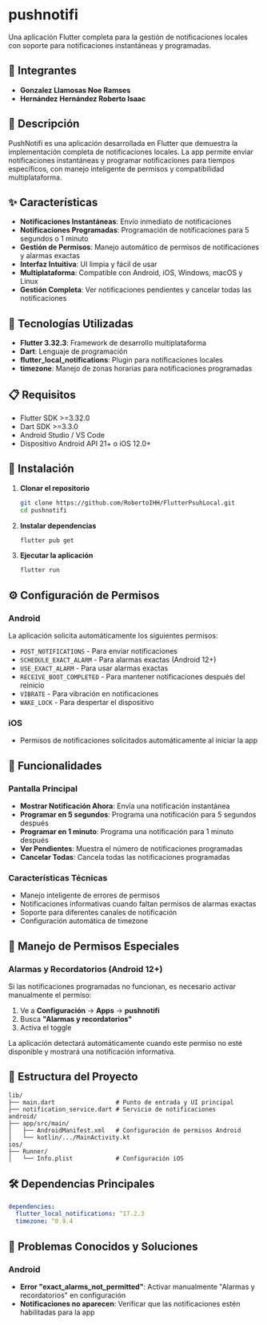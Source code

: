 # pushnotifi

Una aplicación Flutter completa para la gestión de notificaciones locales con soporte para notificaciones instantáneas y programadas.

## 👥 Integrantes

- **Gonzalez Llamosas Noe Ramses**
- **Hernández Hernández Roberto Isaac**

## 📱 Descripción

PushNotifi es una aplicación desarrollada en Flutter que demuestra la implementación completa de notificaciones locales. La app permite enviar notificaciones instantáneas y programar notificaciones para tiempos específicos, con manejo inteligente de permisos y compatibilidad multiplataforma.

## ✨ Características

- **Notificaciones Instantáneas**: Envío inmediato de notificaciones
- **Notificaciones Programadas**: Programación de notificaciones para 5 segundos o 1 minuto
- **Gestión de Permisos**: Manejo automático de permisos de notificaciones y alarmas exactas
- **Interfaz Intuitiva**: UI limpia y fácil de usar
- **Multiplataforma**: Compatible con Android, iOS, Windows, macOS y Linux
- **Gestión Completa**: Ver notificaciones pendientes y cancelar todas las notificaciones

## 🔧 Tecnologías Utilizadas

- **Flutter 3.32.3**: Framework de desarrollo multiplataforma
- **Dart**: Lenguaje de programación
- **flutter_local_notifications**: Plugin para notificaciones locales
- **timezone**: Manejo de zonas horarias para notificaciones programadas

## 📋 Requisitos

- Flutter SDK >=3.32.0
- Dart SDK >=3.3.0
- Android Studio / VS Code
- Dispositivo Android API 21+ o iOS 12.0+

## 🚀 Instalación

1. **Clonar el repositorio**
   ```bash
   git clone https://github.com/RobertoIHH/FlutterPsuhLocal.git
   cd pushnotifi
   ```

2. **Instalar dependencias**
   ```bash
   flutter pub get
   ```

3. **Ejecutar la aplicación**
   ```bash
   flutter run
   ```

## ⚙️ Configuración de Permisos

### Android
La aplicación solicita automáticamente los siguientes permisos:
- `POST_NOTIFICATIONS` - Para enviar notificaciones
- `SCHEDULE_EXACT_ALARM` - Para alarmas exactas (Android 12+)
- `USE_EXACT_ALARM` - Para usar alarmas exactas
- `RECEIVE_BOOT_COMPLETED` - Para mantener notificaciones después del reinicio
- `VIBRATE` - Para vibración en notificaciones
- `WAKE_LOCK` - Para despertar el dispositivo

### iOS
- Permisos de notificaciones solicitados automáticamente al iniciar la app

## 📱 Funcionalidades

### Pantalla Principal
- **Mostrar Notificación Ahora**: Envía una notificación instantánea
- **Programar en 5 segundos**: Programa una notificación para 5 segundos después
- **Programar en 1 minuto**: Programa una notificación para 1 minuto después
- **Ver Pendientes**: Muestra el número de notificaciones programadas
- **Cancelar Todas**: Cancela todas las notificaciones programadas

### Características Técnicas
- Manejo inteligente de errores de permisos
- Notificaciones informativas cuando faltan permisos de alarmas exactas
- Soporte para diferentes canales de notificación
- Configuración automática de timezone

## 🔐 Manejo de Permisos Especiales

### Alarmas y Recordatorios (Android 12+)
Si las notificaciones programadas no funcionan, es necesario activar manualmente el permiso:

1. Ve a **Configuración** → **Apps** → **pushnotifi**
2. Busca **"Alarmas y recordatorios"**
3. Activa el toggle

La aplicación detectará automáticamente cuando este permiso no esté disponible y mostrará una notificación informativa.

## 📁 Estructura del Proyecto

```
lib/
├── main.dart                 # Punto de entrada y UI principal
├── notification_service.dart # Servicio de notificaciones
android/
├── app/src/main/
│   ├── AndroidManifest.xml   # Configuración de permisos Android
│   └── kotlin/.../MainActivity.kt
ios/
├── Runner/
│   └── Info.plist            # Configuración iOS
```

## 🛠️ Dependencias Principales

```yaml
dependencies:
  flutter_local_notifications: ^17.2.3
  timezone: ^0.9.4
```

## 🚨 Problemas Conocidos y Soluciones

### Android
- **Error "exact_alarms_not_permitted"**: Activar manualmente "Alarmas y recordatorios" en configuración
- **Notificaciones no aparecen**: Verificar que las notificaciones estén habilitadas para la app

